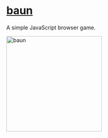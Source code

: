 # [baun](https://clxrityy.github.io/baun/)

A simple JavaScript browser game.

<img src="https://i.gyazo.com/696e940f4888358c496726a78df73ae4.gif" alt="baun" width="250px" height="250px" />
